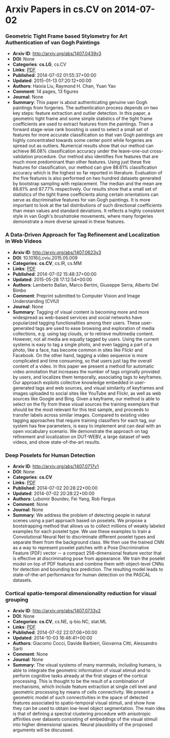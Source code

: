 # Arxiv Papers in cs.CV on 2014-07-02
### Geometric Tight Frame based Stylometry for Art Authentication of van Gogh Paintings
- **Arxiv ID**: http://arxiv.org/abs/1407.0439v3
- **DOI**: None
- **Categories**: **cs.LG**, cs.CV
- **Links**: [PDF](http://arxiv.org/pdf/1407.0439v3)
- **Published**: 2014-07-02 01:55:37+00:00
- **Updated**: 2015-01-13 07:20:12+00:00
- **Authors**: Haixia Liu, Raymond H. Chan, Yuan Yao
- **Comment**: 14 pages, 13 figures
- **Journal**: None
- **Summary**: This paper is about authenticating genuine van Gogh paintings from forgeries. The authentication process depends on two key steps: feature extraction and outlier detection. In this paper, a geometric tight frame and some simple statistics of the tight frame coefficients are used to extract features from the paintings. Then a forward stage-wise rank boosting is used to select a small set of features for more accurate classification so that van Gogh paintings are highly concentrated towards some center point while forgeries are spread out as outliers. Numerical results show that our method can achieve 86.08% classification accuracy under the leave-one-out cross-validation procedure. Our method also identifies five features that are much more predominant than other features. Using just these five features for classification, our method can give 88.61% classification accuracy which is the highest so far reported in literature. Evaluation of the five features is also performed on two hundred datasets generated by bootstrap sampling with replacement. The median and the mean are 88.61% and 87.77% respectively. Our results show that a small set of statistics of the tight frame coefficients along certain orientations can serve as discriminative features for van Gogh paintings. It is more important to look at the tail distributions of such directional coefficients than mean values and standard deviations. It reflects a highly consistent style in van Gogh's brushstroke movements, where many forgeries demonstrate a more diverse spread in these features.



### A Data-Driven Approach for Tag Refinement and Localization in Web Videos
- **Arxiv ID**: http://arxiv.org/abs/1407.0623v3
- **DOI**: 10.1016/j.cviu.2015.05.009
- **Categories**: **cs.CV**, cs.IR, cs.MM
- **Links**: [PDF](http://arxiv.org/pdf/1407.0623v3)
- **Published**: 2014-07-02 15:48:37+00:00
- **Updated**: 2015-05-28 17:12:54+00:00
- **Authors**: Lamberto Ballan, Marco Bertini, Giuseppe Serra, Alberto Del Bimbo
- **Comment**: Preprint submitted to Computer Vision and Image Understanding (CVIU)
- **Journal**: None
- **Summary**: Tagging of visual content is becoming more and more widespread as web-based services and social networks have popularized tagging functionalities among their users. These user-generated tags are used to ease browsing and exploration of media collections, e.g. using tag clouds, or to retrieve multimedia content. However, not all media are equally tagged by users. Using the current systems is easy to tag a single photo, and even tagging a part of a photo, like a face, has become common in sites like Flickr and Facebook. On the other hand, tagging a video sequence is more complicated and time consuming, so that users just tag the overall content of a video. In this paper we present a method for automatic video annotation that increases the number of tags originally provided by users, and localizes them temporally, associating tags to keyframes. Our approach exploits collective knowledge embedded in user-generated tags and web sources, and visual similarity of keyframes and images uploaded to social sites like YouTube and Flickr, as well as web sources like Google and Bing. Given a keyframe, our method is able to select on the fly from these visual sources the training exemplars that should be the most relevant for this test sample, and proceeds to transfer labels across similar images. Compared to existing video tagging approaches that require training classifiers for each tag, our system has few parameters, is easy to implement and can deal with an open vocabulary scenario. We demonstrate the approach on tag refinement and localization on DUT-WEBV, a large dataset of web videos, and show state-of-the-art results.



### Deep Poselets for Human Detection
- **Arxiv ID**: http://arxiv.org/abs/1407.0717v1
- **DOI**: None
- **Categories**: **cs.CV**
- **Links**: [PDF](http://arxiv.org/pdf/1407.0717v1)
- **Published**: 2014-07-02 20:28:22+00:00
- **Updated**: 2014-07-02 20:28:22+00:00
- **Authors**: Lubomir Bourdev, Fei Yang, Rob Fergus
- **Comment**: None
- **Journal**: None
- **Summary**: We address the problem of detecting people in natural scenes using a part approach based on poselets. We propose a bootstrapping method that allows us to collect millions of weakly labeled examples for each poselet type. We use these examples to train a Convolutional Neural Net to discriminate different poselet types and separate them from the background class. We then use the trained CNN as a way to represent poselet patches with a Pose Discriminative Feature (PDF) vector -- a compact 256-dimensional feature vector that is effective at discriminating pose from appearance. We train the poselet model on top of PDF features and combine them with object-level CNNs for detection and bounding box prediction. The resulting model leads to state-of-the-art performance for human detection on the PASCAL datasets.



### Cortical spatio-temporal dimensionality reduction for visual grouping
- **Arxiv ID**: http://arxiv.org/abs/1407.0733v2
- **DOI**: None
- **Categories**: **cs.CV**, cs.NE, q-bio.NC, stat.ML
- **Links**: [PDF](http://arxiv.org/pdf/1407.0733v2)
- **Published**: 2014-07-02 22:07:06+00:00
- **Updated**: 2014-10-03 16:46:41+00:00
- **Authors**: Giacomo Cocci, Davide Barbieri, Giovanna Citti, Alessandro Sarti
- **Comment**: None
- **Journal**: None
- **Summary**: The visual systems of many mammals, including humans, is able to integrate the geometric information of visual stimuli and to perform cognitive tasks already at the first stages of the cortical processing. This is thought to be the result of a combination of mechanisms, which include feature extraction at single cell level and geometric processing by means of cells connectivity. We present a geometric model of such connectivities in the space of detected features associated to spatio-temporal visual stimuli, and show how they can be used to obtain low-level object segmentation. The main idea is that of defining a spectral clustering procedure with anisotropic affinities over datasets consisting of embeddings of the visual stimuli into higher dimensional spaces. Neural plausibility of the proposed arguments will be discussed.



